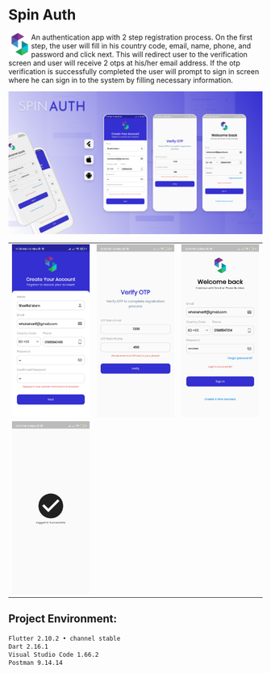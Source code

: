 # Spin Auth
 <p>
    <img src="assets/images/logo.png" height=45 align="left"> 
    <p>An authentication app with 2 step registration process. On the first step, the user will fill in his country code, email, name, phone, and password and click next. This will redirect user to the verification screen and user will receive 2 otps at his/her email address. If the otp verification is successfully completed the user will prompt to sign in screen where he can sign in to the system by filling necessary information. 
    </p>
 </p>
  <img src="assets/images/cover.png"> 
 <br>
<table>
  <tr>
    <td><img src="/assets/ss/1.jpg" width=270 ></td>
    <td><img src="/assets/ss/3.jpg" width=270 ></td>
    <td><img src="/assets/ss/4.jpg" width=270 ></td>
  </tr>
   <tr>
     <td><img src="/assets/ss/5.jpg" width=270 ></td>
  </tr>
 </table>


## Project Environment:
```
Flutter 2.10.2 • channel stable
Dart 2.16.1
Visual Studio Code 1.66.2
Postman 9.14.14
```

